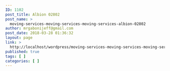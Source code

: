 ```yaml
---
ID: 1102
post_title: Albion 02802
post_name: >
  moving-services-moving-services-moving-services-albion-02802
author: mrgabonijeff@gmail.com
post_date: 2018-03-28 01:36:32
layout: page
link: >
  http://localhost/wordpress/moving-services-moving-services-moving-services-albion-02802/
published: true
tags: [ ]
categories: [ ]
---
```

